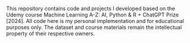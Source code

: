This repository contains code and projects I developed based on the Udemy course Machine Learning A-Z: AI, Python & R + ChatGPT Prize [2024]. All code here is my personal implementation and for educational purposes only. The dataset and course materials remain the intellectual property of their respective owners.
